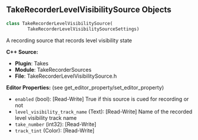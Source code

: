 ## TakeRecorderLevelVisibilitySource Objects

```python
class TakeRecorderLevelVisibilitySource(
        TakeRecorderLevelVisibilitySourceSettings)
```

A recording source that records level visibility state

**C++ Source:**

- **Plugin**: Takes
- **Module**: TakeRecorderSources
- **File**: TakeRecorderLevelVisibilitySource.h

**Editor Properties:** (see get_editor_property/set_editor_property)

- ``enabled`` (bool):  [Read-Write] True if this source is cued for recording or not
- ``level_visibility_track_name`` (Text):  [Read-Write] Name of the recorded level visibility track name
- ``take_number`` (int32):  [Read-Write]
- ``track_tint`` (Color):  [Read-Write]

<a id="unreal.TakeRecorderMicrophoneAudioManager"></a>
